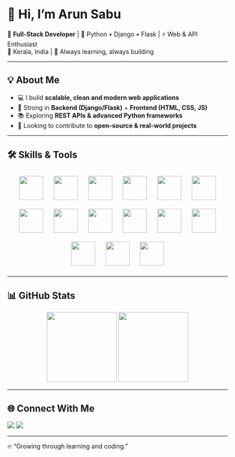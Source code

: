 # 👋 Hi, I’m **Arun Sabu**  

🚀 **Full-Stack Developer** | 🐍 Python • Django • Flask | ⚡ Web & API Enthusiast  
📍 Kerala, India | 🌱 Always learning, always building  

---

## 💡 About Me  

- 💻 I build **scalable, clean and modern web applications**  
- 🧩 Strong in **Backend (Django/Flask)** + **Frontend (HTML, CSS, JS)**  
- 📚 Exploring **REST APIs & advanced Python frameworks**  
- 🎯 Looking to contribute to **open-source & real-world projects**  

---

## 🛠 Skills & Tools  

<p align="center">
  <!-- Languages & Frameworks -->
  <img src="https://cdn.jsdelivr.net/gh/devicons/devicon/icons/python/python-original.svg" width="55" height="55" style="margin: 10px;"/>
  <img src="https://cdn.jsdelivr.net/gh/devicons/devicon/icons/django/django-plain.svg" width="55" height="55" style="margin: 10px;"/>
  <img src="https://cdn.jsdelivr.net/gh/devicons/devicon/icons/flask/flask-original.svg" width="55" height="55" style="margin: 10px;"/>
  <img src="https://cdn.jsdelivr.net/gh/devicons/devicon/icons/javascript/javascript-original.svg" width="55" height="55" style="margin: 10px;"/>
  <img src="https://cdn.jsdelivr.net/gh/devicons/devicon/icons/html5/html5-original.svg" width="55" height="55" style="margin: 10px;"/>
  <img src="https://cdn.jsdelivr.net/gh/devicons/devicon/icons/css3/css3-original.svg" width="55" height="55" style="margin: 10px;"/>
  <img src="https://cdn.jsdelivr.net/gh/devicons/devicon/icons/bootstrap/bootstrap-original.svg" width="55" height="55" style="margin: 10px;"/>
  <img src="https://cdn.jsdelivr.net/gh/devicons/devicon/icons/postgresql/postgresql-original.svg" width="55" height="55" style="margin: 10px;"/>
  <img src="https://cdn.jsdelivr.net/gh/devicons/devicon/icons/sqlite/sqlite-original.svg" width="55" height="55" style="margin: 10px;"/>
  <img src="https://cdn.jsdelivr.net/gh/devicons/devicon/icons/mongodb/mongodb-original.svg" width="55" height="55" style="margin: 10px;"/>
  <img src="https://cdn.jsdelivr.net/gh/devicons/devicon/icons/git/git-original.svg" width="55" height="55" style="margin: 10px;"/>
  <img src="https://cdn.jsdelivr.net/gh/devicons/devicon/icons/github/github-original.svg" width="55" height="55" style="margin: 10px;"/>
  <img src="https://cdn.jsdelivr.net/gh/devicons/devicon/icons/vscode/vscode-original.svg" width="55" height="55" style="margin: 10px;"/>
  <img src="https://cdn.jsdelivr.net/gh/devicons/devicon/icons/pycharm/pycharm-original.svg" width="55" height="55" style="margin: 10px;"/>
  <img src="https://commons.wikimedia.org/wiki/File:Jinja_software_logo.svg" width="55" height="55" style="margin: 10px;"/>
</p>
 

---

## 📊 GitHub Stats  

<p align="center">
  <img src="https://github-readme-stats.vercel.app/api?username=arunsabu21&theme=radical&show_icons=true" height="160" />
  <img src="https://github-readme-streak-stats.herokuapp.com/?user=arunsabu21&theme=radical" height="160" />
</p>  

---

## 🌐 Connect With Me  

<p align="left">
  <a href="mailto:sabuarun00@gmail.com"><img src="https://img.shields.io/badge/Email-D14836?style=for-the-badge&logo=gmail&logoColor=white"></a>
  <a href="https://www.linkedin.com/in/arun-sabu-b8471528a"><img src="https://img.shields.io/badge/LinkedIn-0A66C2?style=for-the-badge&logo=linkedin&logoColor=white"></a>
</p>  

---

🔥 “Growing through learning and coding.” 
